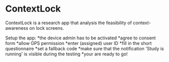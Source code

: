 # ContextLock

ContextLock is a research app that analysis the feasibility of context-awareness on lock screens. 

Setup the app:
*the device admin has to be activated 
*agree to consent form
*allow GPS permission
*enter (assigned) user ID 
*fill in the short questionnaire 
*set a fallback code
*make sure that the notification 'Study is running' is visible during the testing
*your are ready to go! 


